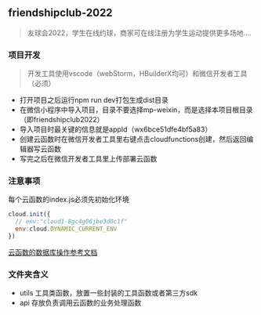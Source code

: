 
## friendshipclub-2022
> 友球会2022，学生在线约球，商家可在线注册为学生运动提供更多场地....

### 项目开发
> 开发工具使用vscode（webStorm，HBuilderX均可）和微信开发者工具（必须）

- 打开项目之后运行npm run dev打包生成dist目录
- 在微信小程序中导入项目，目录不要选择mp-weixin，而是选择本项目根目录（即friendshipclub2022）
- 导入项目时最关键的信息就是appId（wx6bce51dfe4bf5a83）
- 创建云函数时在微信开发者工具里右键点击cloudfunctions创建，然后返回编辑器写云函数
- 写完之后在微信开发者工具里上传部署云函数

### 注意事项
每个云函数的index.js必须先初始化环境
```javascript
cloud.init({
  // env:"cloud1-8gc4g06jbe3d0c1f"
  env:cloud.DYNAMIC_CURRENT_ENV
})
```

[云函数的数据库操作参考文档](https://developers.weixin.qq.com/miniprogram/dev/wxcloud/guide/database/init.html)

### 文件夹含义

- utils 工具类函数，放置一些封装的工具函数或者第三方sdk
- api 存放负责调用云函数的业务处理函数

